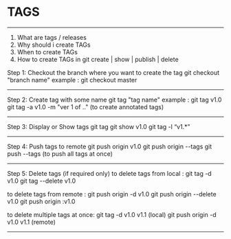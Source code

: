 # TAGS

-------------------------------
1. What are tags / releases
2. Why should i create TAGs
3. When to create TAGs
4. How to create TAGs in git
     create | show | publish | delete

Step 1:
Checkout the branch where you want to create the tag
git checkout "branch name"
example : git checkout master
________________________________________________________

Step 2:
Create tag with some name
git tag "tag name"
example : git tag v1.0
git tag -a v1.0 -m "ver 1 of .."  (to create annotated tags) 
________________________________________________________

Step 3:
Display or Show tags
git tag
git show v1.0
git tag -l “v1.*”
________________________________________________________

Step 4:
Push tags to remote
git push origin v1.0
git push origin --tags
git push --tags 
(to push all tags at once)
________________________________________________________

Step 5:
Delete tags (if required only)
to delete tags from local :
git tag -d v1.0
git tag --delete v1.0

to delete tags from remote :
git push origin -d v1.0
git push origin --delete v1.0
git push origin :v1.0

to delete multiple tags at once:
git tag -d v1.0 v1.1 (local)
git push origin -d v1.0 v1.1 (remote)

________________________________________________________

